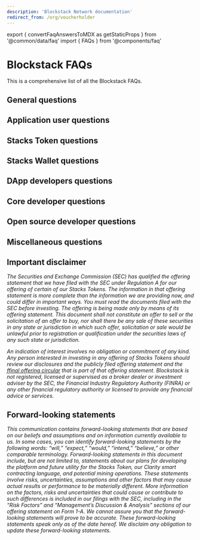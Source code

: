 ```yaml
---
description: 'Blockstack Network documentation'
redirect_from: /org/voucherholder
---
```


export { convertFaqAnswersToMDX as getStaticProps } from '@common/data/faq'
import { FAQs } from '@components/faq'

# Blockstack FAQs

This is a comprehensive list of all the Blockstack FAQs.

## General questions

<FAQs category="general" data={props.mdx} />

## Application user questions

<FAQs category="appusers" data={props.mdx} />

## Stacks Token questions

<FAQs category="tokens" data={props.mdx} />

## Stacks Wallet questions

<FAQs category="wallet" data={props.mdx} />

## DApp developers questions

<FAQs category="appdevs" data={props.mdx} />

## Core developer questions

<FAQs category="coredevs" data={props.mdx} />

## Open source developer questions

<FAQs category="opensource" data={props.mdx} />

## Miscellaneous questions

<FAQs category="miscquest" data={props.mdx} />

## Important disclaimer

_The Securities and Exchange Commission (SEC) has qualified the offering statement that we have filed with the SEC under Regulation A for our offering of certain of our Stacks Tokens. The information in that offering statement is more complete than the information we are providing now, and could differ in important ways. You must read the documents filed with the SEC before investing. The offering is being made only by means of its offering statement. This document shall not constitute an offer to sell or the solicitation of an offer to buy, nor shall there be any sale of these securities in any state or jurisdiction in which such offer, solicitation or sale would be unlawful prior to registration or qualification under the securities laws of any such state or jurisdiction._

_An indication of interest involves no obligation or commitment of any kind. Any person interested in investing in any offering of Stacks Tokens should review our disclosures and the publicly filed offering statement and the f<a href='https://stackstoken.com/circular'>final offering circular</a> that is part of that offering statement. Blockstack is not registered, licensed or supervised as a broker dealer or investment adviser by the SEC, the Financial Industry Regulatory Authority (FINRA) or any other financial regulatory authority or licensed to provide any financial advice or services._

## Forward-looking statements

_This communication contains forward-looking statements that are based on our beliefs and assumptions and on information currently available to us. In some cases, you can identify forward-looking statements by the following words: “will,” “expect,” “would,” “intend,” “believe,” or other comparable terminology. Forward-looking statements in this document include, but are not limited to, statements about our plans for developing the platform and future utility for the Stacks Token, our Clarity smart contracting language, and potential mining operations. These statements involve risks, uncertainties, assumptions and other factors that may cause actual results or performance to be materially different. More information on the factors, risks and uncertainties that could cause or contribute to such differences is included in our filings with the SEC, including in the “Risk Factors” and “Management’s Discussion & Analysis” sections of our offering statement on Form 1-A. We cannot assure you that the forward-looking statements will prove to be accurate. These forward-looking statements speak only as of the date hereof. We disclaim any obligation to update these forward-looking statements._

